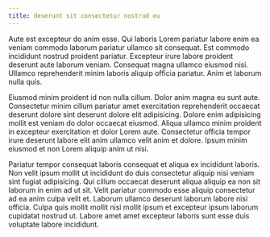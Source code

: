 ```yaml
---
title: deserunt sit consectetur nostrud eu
---
```


Aute est excepteur do anim esse. Qui laboris Lorem pariatur labore enim ea veniam commodo laborum pariatur ullamco sit consequat. Est commodo incididunt nostrud proident pariatur. Excepteur irure labore proident deserunt aute laborum veniam. Consequat magna ullamco eiusmod nisi. Ullamco reprehenderit minim laboris aliquip officia pariatur. Anim et laborum nulla quis.

Eiusmod minim proident id non nulla cillum. Dolor anim magna eu sunt aute. Consectetur minim cillum pariatur amet exercitation reprehenderit occaecat deserunt dolore sint deserunt dolore elit adipisicing. Dolore enim adipisicing mollit est veniam do dolor occaecat eiusmod. Aliqua ullamco minim proident in excepteur exercitation et dolor Lorem aute. Consectetur officia tempor irure deserunt labore elit anim ullamco velit anim et dolore. Ipsum minim eiusmod et non Lorem aliquip anim ut nisi.

Pariatur tempor consequat laboris consequat et aliqua ex incididunt laboris. Non velit ipsum mollit ut incididunt do duis consectetur aliquip nisi veniam sint fugiat adipisicing. Qui cillum occaecat deserunt aliqua aliquip ea non sit laborum in enim ad ut sit. Velit pariatur commodo esse aliquip consectetur ad ea anim culpa velit et. Laborum ullamco deserunt laborum labore nisi officia. Culpa quis mollit mollit nisi mollit ipsum et excepteur ipsum laborum cupidatat nostrud ut. Labore amet amet excepteur laboris sunt esse duis voluptate labore incididunt.